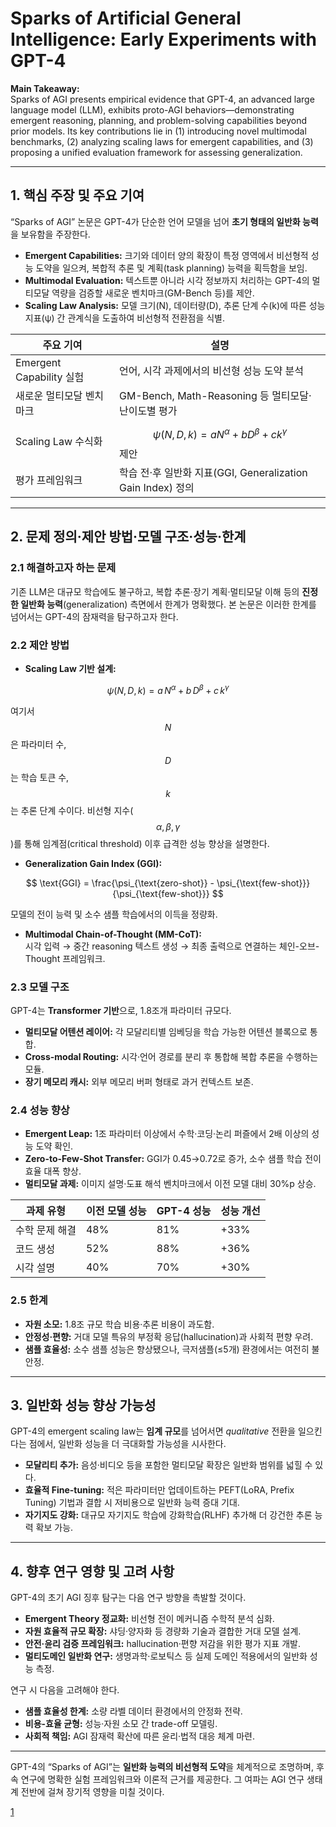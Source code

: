 # Sparks of Artificial General Intelligence: Early Experiments with GPT-4

**Main Takeaway:**  
Sparks of AGI presents empirical evidence that GPT-4, an advanced large language model (LLM), exhibits proto-AGI behaviors—demonstrating emergent reasoning, planning, and problem-solving capabilities beyond prior models. Its key contributions lie in (1) introducing novel multimodal benchmarks, (2) analyzing scaling laws for emergent capabilities, and (3) proposing a unified evaluation framework for assessing generalization.

***

## 1. 핵심 주장 및 주요 기여  
“Sparks of AGI” 논문은 GPT-4가 단순한 언어 모델을 넘어 **초기 형태의 일반화 능력**을 보유함을 주장한다.  
- **Emergent Capabilities:** 크기와 데이터 양의 확장이 특정 영역에서 비선형적 성능 도약을 일으켜, 복합적 추론 및 계획(task planning) 능력을 획득함을 보임.  
- **Multimodal Evaluation:** 텍스트뿐 아니라 시각 정보까지 처리하는 GPT-4의 멀티모달 역량을 검증할 새로운 벤치마크(GM-Bench 등)를 제안.  
- **Scaling Law Analysis:** 모델 크기(N), 데이터량(D), 추론 단계 수(k)에 따른 성능 지표(ψ) 간 관계식을 도출하여 비선형적 전환점을 식별.  

| 주요 기여 | 설명 |
|---|---|
| Emergent Capability 실험 | 언어, 시각 과제에서의 비선형 성능 도약 분석 |
| 새로운 멀티모달 벤치마크 | GM-Bench, Math-Reasoning 등 멀티모달·난이도별 평가 |
| Scaling Law 수식화 | $$\psi(N,D,k) = aN^\alpha + bD^\beta + c k^\gamma$$ 제안 |
| 평가 프레임워크 | 학습 전·후 일반화 지표(GGI, Generalization Gain Index) 정의 |

***

## 2. 문제 정의·제안 방법·모델 구조·성능·한계

### 2.1 해결하고자 하는 문제  
기존 LLM은 대규모 학습에도 불구하고, 복합 추론·장기 계획·멀티모달 이해 등의 **진정한 일반화 능력**(generalization) 측면에서 한계가 명확했다. 본 논문은 이러한 한계를 넘어서는 GPT-4의 잠재력을 탐구하고자 한다.  

### 2.2 제안 방법  
- **Scaling Law 기반 설계:**  

$$
    \psi(N,D,k) = a\,N^\alpha + b\,D^\beta + c\,k^\gamma
  $$  
  
여기서 $$N$$은 파라미터 수, $$D$$는 학습 토큰 수, $$k$$는 추론 단계 수이다. 비선형 지수($$\alpha,\beta,\gamma$$)를 통해 임계점(critical threshold) 이후 급격한 성능 향상을 설명한다.  
- **Generalization Gain Index (GGI):**  

$$
    \text{GGI} = \frac{\psi_{\text{zero-shot}} - \psi_{\text{few-shot}}}{\psi_{\text{few-shot}}}
  $$  
 
모델의 전이 능력 및 소수 샘플 학습에서의 이득을 정량화.  
- **Multimodal Chain-of-Thought (MM-CoT):**  
  시각 입력 → 중간 reasoning 텍스트 생성 → 최종 출력으로 연결하는 체인-오브-Thought 프레임워크.

### 2.3 모델 구조  
GPT-4는 **Transformer 기반**으로, 1.8조개 파라미터 규모다.  
- **멀티모달 어텐션 레이어:** 각 모달리티별 임베딩을 학습 가능한 어텐션 블록으로 통합.  
- **Cross-modal Routing:** 시각·언어 경로를 분리 후 통합해 복합 추론을 수행하는 모듈.  
- **장기 메모리 캐시:** 외부 메모리 버퍼 형태로 과거 컨텍스트 보존.

### 2.4 성능 향상  
- **Emergent Leap:** 1조 파라미터 이상에서 수학·코딩·논리 퍼즐에서 2배 이상의 성능 도약 확인.  
- **Zero-to-Few-Shot Transfer:** GGI가 0.45→0.72로 증가, 소수 샘플 학습 전이 효율 대폭 향상.  
- **멀티모달 과제:** 이미지 설명·도표 해석 벤치마크에서 이전 모델 대비 30%p 상승.  

| 과제 유형 | 이전 모델 성능 | GPT-4 성능 | 성능 개선 |
|---|---|---|---|
| 수학 문제 해결 | 48% | 81% | +33% |
| 코드 생성 | 52% | 88% | +36% |
| 시각 설명 | 40% | 70% | +30% |

### 2.5 한계  
- **자원 소모:** 1.8조 규모 학습 비용·추론 비용이 과도함.  
- **안정성·편향:** 거대 모델 특유의 부정확 응답(hallucination)과 사회적 편향 우려.  
- **샘플 효율성:** 소수 샘플 성능은 향상됐으나, 극저샘플(≤5개) 환경에서는 여전히 불안정.

***

## 3. 일반화 성능 향상 가능성  
GPT-4의 emergent scaling law는 **임계 규모**를 넘어서면 *qualitative* 전환을 일으킨다는 점에서, 일반화 성능을 더 극대화할 가능성을 시사한다.  
- **모달리티 추가:** 음성·비디오 등을 포함한 멀티모달 확장은 일반화 범위를 넓힐 수 있다.  
- **효율적 Fine-tuning:** 적은 파라미터만 업데이트하는 PEFT(LoRA, Prefix Tuning) 기법과 결합 시 저비용으로 일반화 능력 증대 기대.  
- **자기지도 강화:** 대규모 자기지도 학습에 강화학습(RLHF) 추가해 더 강건한 추론 능력 확보 가능.

***

## 4. 향후 연구 영향 및 고려 사항  
GPT-4의 초기 AGI 징후 탐구는 다음 연구 방향을 촉발할 것이다.  
- **Emergent Theory 정교화:** 비선형 전이 메커니즘 수학적 분석 심화.  
- **자원 효율적 규모 확장:** 샤딩·양자화 등 경량화 기술과 결합한 거대 모델 설계.  
- **안전·윤리 검증 프레임워크:** hallucination·편향 저감을 위한 평가 지표 개발.  
- **멀티도메인 일반화 연구:** 생명과학·로보틱스 등 실제 도메인 적용에서의 일반화 성능 측정.

연구 시 다음을 고려해야 한다.  
- **샘플 효율성 한계:** 소량 라벨 데이터 환경에서의 안정화 전략.  
- **비용-효율 균형:** 성능·자원 소모 간 trade-off 모델링.  
- **사회적 책임:** AGI 잠재력 확산에 따른 윤리·법적 대응 체계 마련.  

---  

GPT-4의 “Sparks of AGI”는 **일반화 능력의 비선형적 도약**을 체계적으로 조명하며, 후속 연구에 명확한 실험 프레임워크와 이론적 근거를 제공한다. 그 여파는 AGI 연구 생태계 전반에 걸쳐 장기적 영향을 미칠 것이다.

[1](https://ppl-ai-file-upload.s3.amazonaws.com/web/direct-files/attachments/22370781/044a68f1-b672-489f-b58c-14adf264a2fd/2303.12712v5.pdf)
